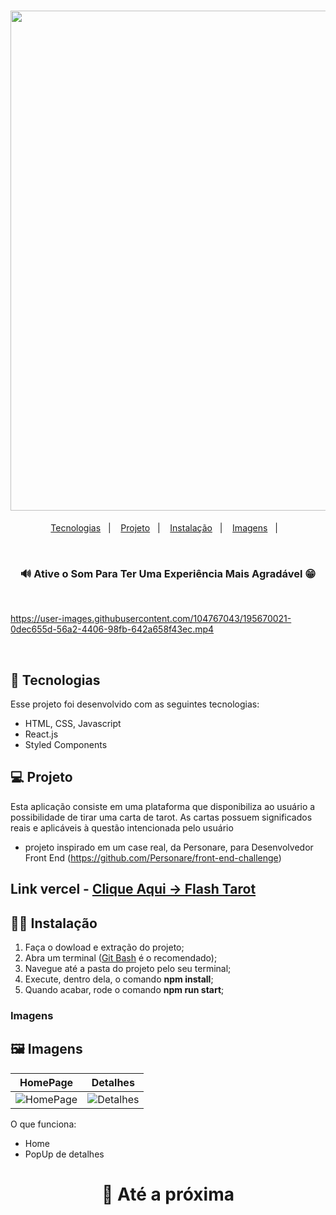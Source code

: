 

<h1 align="center">
<img width=800 src="https://user-images.githubusercontent.com/104767043/195661992-3c91d674-2d73-4c87-9463-20811f6a2b28.png">
</h1>

<p align="center">
  <a href="#Tecnologias">Tecnologias</a>&nbsp;&nbsp;&nbsp;|&nbsp;&nbsp;&nbsp;
  <a href="#Projeto">Projeto</a>&nbsp;&nbsp;&nbsp;|&nbsp;&nbsp;&nbsp;
  <a href="#Instalação">Instalação</a>&nbsp;&nbsp;&nbsp;|&nbsp;&nbsp;&nbsp;
  <a href="#Imagens">Imagens</a>&nbsp;&nbsp;&nbsp;|&nbsp;&nbsp;&nbsp;
 
</p>

<br/>

<h3 align="center">
  🔊 Ative o Som Para Ter Uma Experiência Mais Agradável 😁 
</h3>

<br/>

https://user-images.githubusercontent.com/104767043/195670021-0dec655d-56a2-4406-98fb-642a658f43ec.mp4



<br/>

<a id="Tecnologias"></a>
## 🚀 Tecnologias 

Esse projeto foi desenvolvido com as seguintes tecnologias:

- HTML, CSS, Javascript
- React.js
- Styled Components


<a id="Projeto"></a>
## 💻 Projeto

Esta aplicação consiste em uma plataforma que disponibiliza ao usuário a possibilidade de tirar uma carta de tarot. As cartas possuem significados reais e aplicáveis à questão intencionada pelo usuário

* projeto inspirado em um case real, da Personare, para Desenvolvedor Front End (https://github.com/Personare/front-end-challenge)


## Link vercel - [Clique Aqui -> Flash Tarot](https://flashtarot.vercel.app/)

<a id="Instalação"></a>
## 👨‍💻 Instalação

1. Faça o dowload e extração do projeto;
2. Abra um terminal ([Git Bash](https://git-scm.com/) é o recomendado);
3. Navegue até a pasta do projeto pelo seu terminal;
4. Execute, dentro dela, o comando **npm install**;
5. Quando acabar, rode o comando **npm run start**;

### Imagens


<a id="Imagens"></a>
## 🖼️ Imagens
 HomePage | Detalhes |
|---|---|
![HomePage](https://user-images.githubusercontent.com/104767043/195670404-bcd2ce38-3b00-4ded-9ff3-90b349bcd466.png) | ![Detalhes](https://user-images.githubusercontent.com/104767043/195670550-95504642-9586-4dce-aa82-c920766206c0.png)

O que funciona:
- Home
 - PopUp de detalhes


<h1 align="center"> 👋 Até a próxima <br/><br/>
</h1>


